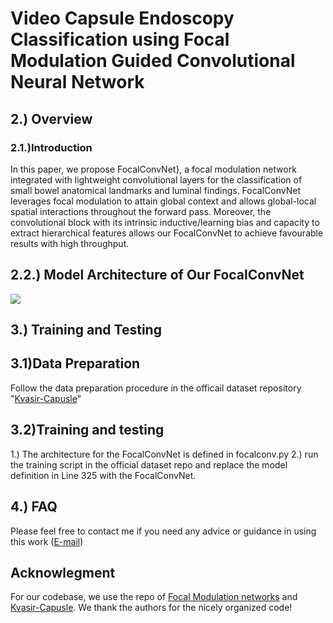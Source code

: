 # Video Capsule Endoscopy Classification using Focal Modulation Guided Convolutional Neural Network
## 2.) Overview
### 2.1.)Introduction
In this paper, we propose FocalConvNet}, a focal modulation network integrated with lightweight convolutional layers for the classification of small bowel anatomical landmarks and luminal findings. FocalConvNet leverages focal modulation to attain global context and allows global-local spatial interactions throughout the forward pass. Moreover, the convolutional block with its intrinsic inductive/learning bias and capacity to extract hierarchical features allows our FocalConvNet to achieve favourable results with high throughput.

## 2.2.) Model Architecture of Our FocalConvNet
![](FocalConvNet_v2.jpeg)

## 3.) Training and Testing
## 3.1)Data Preparation
Follow the data preparation procedure in the officail dataset repository "[Kvasir-Capusle](https://github.com/simula/kvasir-capsule)"

## 3.2)Training and testing
1.) The architecture for the FocalConvNet is defined in focalconv.py 
2.) run the training script in the official dataset repo and replace the model definition in Line 325 with the FocalConvNet.
## 4.) FAQ
Please feel free to contact me if you need any advice or guidance in using this work ([E-mail](abhisheksrivastava2397@gmail.com)) 

## Acknowlegment
For our codebase, we use the repo of [Focal Modulation networks](https://github.com/microsoft/FocalNet) and [Kvasir-Capusle](https://github.com/simula/kvasir-capsule). We thank the authors for the nicely organized code!
